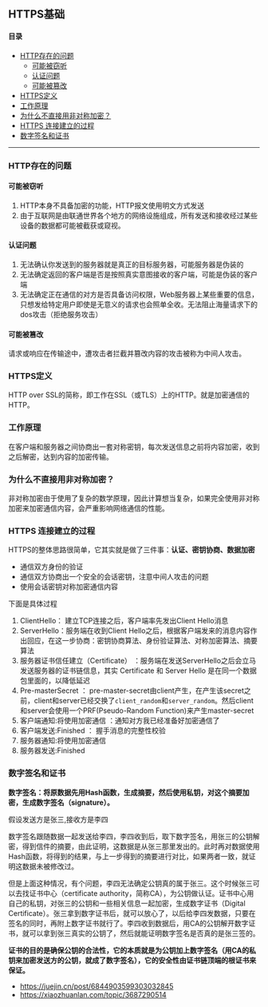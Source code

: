 HTTPS基础
---
#### 目录
- [HTTP存在的问题](#head1)
	- [可能被窃听](#head2)
	- [认证问题](#head3)
	- [可能被篡改](#head4)
- [HTTPS定义](#head5)
- [工作原理](#head6)
- [为什么不直接用非对称加密？](#head7)
- [HTTPS 连接建立的过程](#head8)
- [数字签名和证书](#head9)

---

### <span id="head1">HTTP存在的问题</span>

#### <span id="head2">可能被窃听</span>

1. HTTP本身不具备加密的功能，HTTP报文使用明文方式发送
2. 由于互联网是由联通世界各个地方的网络设施组成，所有发送和接收经过某些设备的数据都可能被截获或窥视。

#### <span id="head3">认证问题</span>

1. 无法确认你发送到的服务器就是真正的目标服务器，可能服务器是伪装的
2. 无法确定返回的客户端是否是按照真实意图接收的客户端，可能是伪装的客户端
3. 无法确定正在通信的对方是否具备访问权限，Web服务器上某些重要的信息，只想发给特定用户即使是无意义的请求也会照单全收。无法阻止海量请求下的dos攻击（拒绝服务攻击）

#### <span id="head4">可能被篡改</span>

请求或响应在传输途中，遭攻击者拦截并篡改内容的攻击被称为中间人攻击。

### <span id="head5">HTTPS定义</span>

HTTP over SSL的简称，即工作在SSL（或TLS）上的HTTP。就是加密通信的HTTP。

### <span id="head6">工作原理</span>

在客户端和服务器之间协商出一套对称密钥，每次发送信息之前将内容加密，收到之后解密，达到内容的加密传输。

### <span id="head7">为什么不直接用非对称加密？</span>

非对称加密由于使用了复杂的数学原理，因此计算想当复杂，如果完全使用非对称加密来加密通信内容，会严重影响网络通信的性能。

### <span id="head8">HTTPS 连接建立的过程</span>

HTTPS的整体思路很简单，它其实就是做了三件事：**认证、密钥协商、数据加密**

- 通信双方身份的验证
- 通信双方协商出一个安全的会话密钥，注意中间人攻击的问题
- 使用会话密钥对称加密通信内容

下面是具体过程

1. ClientHello： 建立TCP连接之后，客户端率先发出Client Hello消息
2. ServerHello：服务端在收到Client Hello之后，根据客户端发来的消息内容作出回应，在这一步协商：密钥协商算法、身份验证算法、对称加密算法、摘要算法
3. 服务器证书信任建立（Certificate） ：服务端在发送ServerHello之后会立马发送服务器的证书链信息，其实 Certificate 和 Server Hello 是在同一个数据包里面的，以降低延迟
4. Pre-masterSecret ： pre-master-secret由client产生，在产生该secret之前，client和server已经交换了`client_random`和`server_random`。然后client和server会使用一个PRF(Pseudo-Random Function)来产生master-secret
5. 客户端通知:将使用加密通信 ：通知对方我已经准备好加密通信了
6. 客户端发送:Finished ： 握手消息的完整性校验
7. 服务器通知:将使用加密通信 
8. 服务器发送:Finished

### <span id="head9">数字签名和证书</span>

**数字签名：将原数据先用Hash函数，生成摘要，然后使用私钥，对这个摘要加密，生成数字签名（signature）。**

假设发送方是张三,接收方是李四

数字签名跟随数据一起发送给李四，李四收到后，取下数字签名，用张三的公钥解密，得到信件的摘要，由此证明，这数据是从张三那里发出的。此时再对数据使用Hash函数，将得到的结果，与上一步得到的摘要进行对比，如果两者一致，就证明这数据未被修改过。

但是上面这种情况，有个问题，李四无法确定公钥真的属于张三。这个时候张三可以去找证书中心（certificate authority，简称CA），为公钥做认证。证书中心用自己的私钥，对张三的公钥和一些相关信息一起加密，生成数字证书（Digital Certificate）。张三拿到数字证书后，就可以放心了，以后给李四发数据，只要在签名的同时，再附上数字证书就行了。李四收到数据后，用CA的公钥解开数字证书，就可以拿到张三真实的公钥了，然后就能证明数字签名是否真的是张三签的。

**证书的目的是确保公钥的合法性，它的本质就是为公钥加上数字签名（用CA的私钥来加密发送方的公钥，就成了数字签名），它的安全性由证书链顶端的根证书来保证。**


- https://juejin.cn/post/6844903599303032845
- https://xiaozhuanlan.com/topic/3687290514